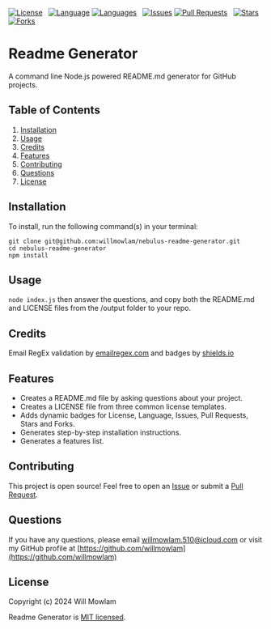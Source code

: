 [![License](https://img.shields.io/github/license/willmowlam/nebulus-readme-generator?style=flat-square)](https://github.com/willmowlam/nebulus-readme-generator/blob/main/LICENSE) &nbsp;
[![Language](https://img.shields.io/github/languages/top/willmowlam/nebulus-readme-generator?style=flat-square)](https://github.com/willmowlam/nebulus-readme-generator) [![Languages](https://img.shields.io/github/languages/count/willmowlam/nebulus-readme-generator?style=flat-square)](https://github.com/willmowlam/nebulus-readme-generator) &nbsp;
[![Issues](https://img.shields.io/github/issues/willmowlam/nebulus-readme-generator.svg?style=flat-square)](https://github.com/willmowlam/nebulus-readme-generator/issues) [![Pull Requests](https://img.shields.io/github/issues-pr/willmowlam/nebulus-readme-generator.svg?style=flat-square)](https://github.com/willmowlam/nebulus-readme-generator/pulls) &nbsp;
[![Stars](https://img.shields.io/github/stars/willmowlam/nebulus-readme-generator.svg?style=social&label=Stars)](https://github.com/willmowlam/nebulus-readme-generator) [![Forks](https://img.shields.io/github/forks/willmowlam/nebulus-readme-generator.svg?style=social&label=Forks)](https://github.com/willmowlam/nebulus-readme-generator)

# Readme Generator

A command line Node.js powered README.md generator for GitHub projects.

## Table of Contents
1. [Installation](#installation)
2. [Usage](#usage)
3. [Credits](#credits)
4. [Features](#features)
5. [Contributing](#contributing)
6. [Questions](#questions)
7. [License](#license)

  ## Installation

  To install, run the following command(s) in your terminal:

```
git clone git@github.com:willmowlam/nebulus-readme-generator.git
cd nebulus-readme-generator
npm install
```

## Usage

```node index.js``` then answer the questions, and copy both the README.md and LICENSE files from the /output folder to your repo.

## Credits

Email RegEx validation by [emailregex.com](https://emailregex.com/) and badges by [shields.io](https://shields.io)

## Features

- Creates a README.md file by asking questions about your project.
- Creates a LICENSE file from three common license templates.
- Adds dynamic badges for License, Language, Issues, Pull Requests, Stars and Forks.
- Generates step-by-step installation instructions.
- Generates a features list.

## Contributing

This project is open source! Feel free to open an [Issue](https://github.com/willmowlam/nebulus-readme-generator/issues) or submit a [Pull Request](https://github.com/willmowlam/nebulus-readme-generator/pulls).

## Questions

If you have any questions, please email [willmowlam.510@icloud.com](mailto:willmowlam.510@icloud.com) or visit my GitHub profile at [https://github.com/willmowlam](https://github.com/willmowlam)

## License

Copyright (c) 2024 Will Mowlam

Readme Generator is [MIT licensed](./LICENSE).
